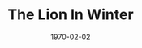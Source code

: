 ---
title: The Lion In Winter
date: 1970-02-02
closing_date: 1970-02-28
layout: productions
featured_image: 
image_caption:
image_credit:
playbill:
category:
Theatre: Theatre Jacksonville
Venue: Little Theatre
cast:
  Henry II: Phil Meunier
  Alais: Pamela Veckruise
  John: Bill Brown
  Geoffrey: Phillip Ayliffe
  Richard Lionheart: Gregory Poulos
  Eleanor of Aquitaine: Thelma Mayeron
  Philip: Wayne Wofford
crew:
  Director: Robert Knowles
  Technical Director: Ham Waddell
  Stage Manager: Doug Thomas
  Assistant Stage Manager: David Daubert
  Lighting: Ken Moody
  Costumes: Robert Knowles
  Properties:
    - Katie Raven
    - Aileen Davis
    - Judy DeSane
    - Suzanne Lanier
    - Linda Lynch
    - Vivienne Winemiller
  Stage Crew:
    - Kim Anthony
    - Brenda Sue Barwick
    - Cathy Branch
    - Sara Jo Berman
    - Bert Covert
    - Marlene Crippen
    - De Dockery
    - Doc Dockery
    - Jaye Ertmann
    - Chris Fitzgerald
    - Art Foster
    - Georgina Gatti
    - Martha Gravenor
    - Sharon Harden
    - Marilyn Harrelson
    - Earl Howell
    - Walter Huff
    - Mary Jorden
    - Susan King
    - Suzanne Lanier
    - Linda Lynch
    - Robert McDowell
    - Gayle Millan 
    - Ken Moody
    - Nancy Moore
    - Bill Petry, Jr.
    - Virginia Musgrove
    - Nancy Ratnour
    - Alan Schemer
    - Doug Thomas
    - Helen Toney
    - Bill Weir
    - Paul Whitfield
    - Margaret Winstead
    - Fred York
  Make-up: Marshall Grauer
  Publicity:
    - Herb Marks
    - Diane Somerville
  Box Office:
    - Ann Dubow
    - Gert Berman
    - Annette Grauer
external_links:
---